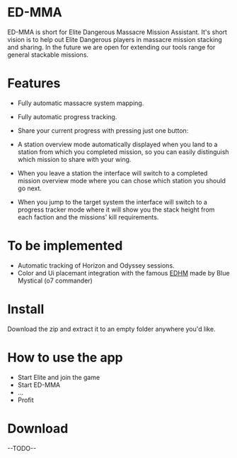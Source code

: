 # ED-MMA
ED-MMA is short for Elite Dangerous Massacre Mission Assistant.
It's short vision is to help out Elite Dangerous players in massacre mission stacking and sharing.
In the future we are open for extending our tools range for general stackable missions.

# Features
- Fully automatic massacre system mapping.
- Fully automatic progress tracking.
- Share your current progress with pressing just one button:

- A station overview mode automatically displayed when you land to a station from which you completed mission, so you can easily distinguish which mission to share with your wing.
- When you leave a station the interface will switch to a completed mission overview mode where you can chose which station you should go next.
- When you jump to the target system the interface will switch to a progress tracker mode where it will show you the stack height from each faction and the missions' kill requirements.

# To be implemented

- Automatic tracking of Horizon and Odyssey sessions.
- Color and Ui placemant integration with the famous [EDHM](https://github.com/BlueMystical/EDHM_UI) made by Blue Mystical (o7 commander)

# Install

Download the zip and extract it to an empty folder anywhere you'd like.

# How to use the app

- Start Elite and join the game
- Start ED-MMA
- ...
- Profit

# Download

--TODO--
